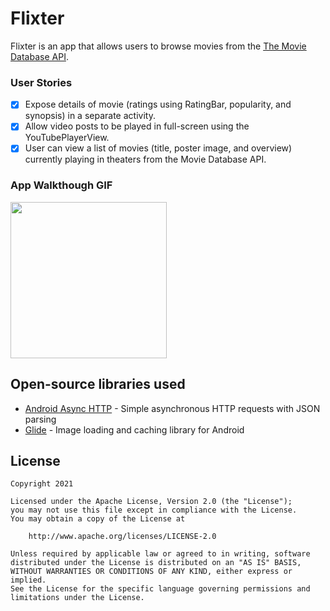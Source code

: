 # Flixter
Flixter is an app that allows users to browse movies from the [The Movie Database API](http://docs.themoviedb.apiary.io/#).


### User Stories
- [x]  Expose details of movie (ratings using RatingBar, popularity, and synopsis) in a separate activity.
- [x]  Allow video posts to be played in full-screen using the YouTubePlayerView.
- [x]  User can view a list of movies (title, poster image, and overview) currently playing in theaters from the Movie Database API.

### App Walkthough GIF

<img src="https://github.com/Beatriz-S/Flixter/blob/main/Flixter2.gif" width=250><br>


## Open-source libraries used
- [Android Async HTTP](https://github.com/codepath/CPAsyncHttpClient) - Simple asynchronous HTTP requests with JSON parsing
- [Glide](https://github.com/bumptech/glide) - Image loading and caching library for Android

## License

    Copyright 2021

    Licensed under the Apache License, Version 2.0 (the "License");
    you may not use this file except in compliance with the License.
    You may obtain a copy of the License at

        http://www.apache.org/licenses/LICENSE-2.0

    Unless required by applicable law or agreed to in writing, software
    distributed under the License is distributed on an "AS IS" BASIS,
    WITHOUT WARRANTIES OR CONDITIONS OF ANY KIND, either express or implied.
    See the License for the specific language governing permissions and
    limitations under the License.
